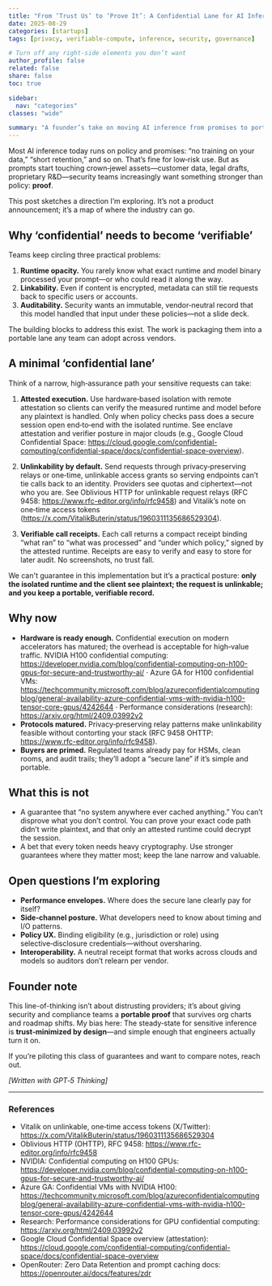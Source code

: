 ```yaml
---
title: "From ‘Trust Us’ to ‘Prove It’: A Confidential Lane for AI Inference"
date: 2025-08-29
categories: [startups]
tags: [privacy, verifiable-compute, inference, security, governance]

# Turn off any right‐side elements you don’t want
author_profile: false
related: false
share: false
toc: true

sidebar:
  nav: "categories"
classes: "wide"

summary: "A founder’s take on moving AI inference from promises to portable proofs—without boiling the ocean."
---
```


Most AI inference today runs on policy and promises: “no training on your data,” “short retention,” and so on. That’s fine for low‑risk use. But as prompts start touching crown‑jewel assets—customer data, legal drafts, proprietary R&D—security teams increasingly want something stronger than policy: **proof**.

This post sketches a direction I’m exploring. It’s not a product announcement; it’s a map of where the industry can go.

## Why ‘confidential’ needs to become ‘verifiable’

Teams keep circling three practical problems:

1. **Runtime opacity.** You rarely know what exact runtime and model binary processed your prompt—or who could read it along the way.
2. **Linkability.** Even if content is encrypted, metadata can still tie requests back to specific users or accounts.
3. **Auditability.** Security wants an immutable, vendor‑neutral record that this model handled that input under these policies—not a slide deck.

The building blocks to address this exist. The work is packaging them into a portable lane any team can adopt across vendors.

## A minimal ‘confidential lane’

Think of a narrow, high‑assurance path your sensitive requests can take:

1) **Attested execution.**
Use hardware‑based isolation with remote attestation so clients can verify the measured runtime and model before any plaintext is handled. Only when policy checks pass does a secure session open end‑to‑end with the isolated runtime. See enclave attestation and verifier posture in major clouds (e.g., Google Cloud Confidential Space: https://cloud.google.com/confidential-computing/confidential-space/docs/confidential-space-overview).

2) **Unlinkability by default.**
Send requests through privacy‑preserving relays or one‑time, unlinkable access grants so serving endpoints can’t tie calls back to an identity. Providers see quotas and ciphertext—not who you are. See Oblivious HTTP for unlinkable request relays (RFC 9458: https://www.rfc-editor.org/info/rfc9458) and Vitalik’s note on one‑time access tokens (https://x.com/VitalikButerin/status/1960311135686529304).

3) **Verifiable call receipts.**
Each call returns a compact receipt binding “what ran” to “what was processed” and “under which policy,” signed by the attested runtime. Receipts are easy to verify and easy to store for later audit. No screenshots, no trust fall.

We can't guarantee in this implementation but it’s a practical posture: **only the isolated runtime and the client see plaintext; the request is unlinkable; and you keep a portable, verifiable record.**

## Why now

- **Hardware is ready enough.** Confidential execution on modern accelerators has matured; the overhead is acceptable for high‑value traffic. NVIDIA H100 confidential computing: https://developer.nvidia.com/blog/confidential-computing-on-h100-gpus-for-secure-and-trustworthy-ai/ · Azure GA for H100 confidential VMs: https://techcommunity.microsoft.com/blog/azureconfidentialcomputingblog/general-availability-azure-confidential-vms-with-nvidia-h100-tensor-core-gpus/4242644 · Performance considerations (research): https://arxiv.org/html/2409.03992v2
- **Protocols matured.** Privacy‑preserving relay patterns make unlinkability feasible without contorting your stack (RFC 9458 OHTTP: https://www.rfc-editor.org/info/rfc9458).
- **Buyers are primed.** Regulated teams already pay for HSMs, clean rooms, and audit trails; they’ll adopt a “secure lane” if it’s simple and portable.

## What this is not

- A guarantee that “no system anywhere ever cached anything.” You can’t disprove what you don’t control. You can prove your exact code path didn’t write plaintext, and that only an attested runtime could decrypt the session.
- A bet that every token needs heavy cryptography. Use stronger guarantees where they matter most; keep the lane narrow and valuable.

## Open questions I’m exploring

- **Performance envelopes.** Where does the secure lane clearly pay for itself?
- **Side‑channel posture.** What developers need to know about timing and I/O patterns.
- **Policy UX.** Binding eligibility (e.g., jurisdiction or role) using selective‑disclosure credentials—without oversharing.
- **Interoperability.** A neutral receipt format that works across clouds and models so auditors don’t relearn per vendor.

## Founder note

This line-of-thinking isn’t about distrusting providers; it’s about giving security and compliance teams a **portable proof** that survives org charts and roadmap shifts. My bias here: The steady‑state for sensitive inference is **trust‑minimized by design**—and simple enough that engineers actually turn it on.

If you’re piloting this class of guarantees and want to compare notes, reach out.

_[Written with GPT‑5 Thinking]_ 

---

### References

- Vitalik on unlinkable, one‑time access tokens (X/Twitter): https://x.com/VitalikButerin/status/1960311135686529304
- Oblivious HTTP (OHTTP), RFC 9458: https://www.rfc-editor.org/info/rfc9458
- NVIDIA: Confidential computing on H100 GPUs: https://developer.nvidia.com/blog/confidential-computing-on-h100-gpus-for-secure-and-trustworthy-ai/
- Azure GA: Confidential VMs with NVIDIA H100: https://techcommunity.microsoft.com/blog/azureconfidentialcomputingblog/general-availability-azure-confidential-vms-with-nvidia-h100-tensor-core-gpus/4242644
- Research: Performance considerations for GPU confidential computing: https://arxiv.org/html/2409.03992v2
- Google Cloud Confidential Space overview (attestation): https://cloud.google.com/confidential-computing/confidential-space/docs/confidential-space-overview
- OpenRouter: Zero Data Retention and prompt caching docs: https://openrouter.ai/docs/features/zdr


